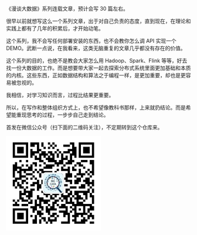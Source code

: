
《漫谈大数据》系列连载文章，预计会写 30 篇左右。

很早以前就想写这么一个系列文章，出于对自己负责的态度，直到现在，在理论和实践上都有了几年的积累后，才开始动笔。

这个系列，我不会写任何部署安装的东西，也不会教你怎么调 API 实现一个 DEMO。武断一点说，在我看来，这类无脑重复的文章几乎都没有存在的价值。

这个系列的目的，也绝不是教会大家怎么用 Hadoop、Spark、Flink 等等，好去找一份大数据的工作。而是想要带大家一起去探索分布式系统里面更加基础和本质的内核。这些东西，正如数据结构和算法之于编程一样，是更加重要，却也是更容易被忽视的。

我相信，对学习知识而言，过程比结果更重要。

所以，在写作和整体组织方式上，也不希望像教科书那样，上来就扔结论。而是希望能重现思考的过程，一步步自己走到结论。

首发在微信公众号（扫下面的二维码关注），不定期转到这个仓库来。


![image](https://github.com/shadyxu/bigdata-essence/blob/master/%E5%85%AC%E4%BC%97%E5%8F%B7%E4%BA%8C%E7%BB%B4%E7%A0%81.jpg)
